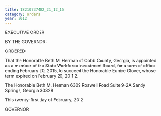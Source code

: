 ```yaml
---
title: 18210737402_21_12_15
category: orders
year: 2012
---
```

 

EXECUTIVE ORDER

BY THE GOVERNOR:

ORDERED:

That the Honorable Beth M. Herman of Cobb County, Georgia, is
appointed as a member of the State Workforce Investment Board,
for a term of office ending February 20, 2015, to succeed the
Honorable Eunice Glover, whose term expired on February 20,
20 1 2.

The Honorable Beth M. Herman
6309 Roswell Road Suite 9-2A
Sandy Springs, Georgia 30328

This twenty-first day of February, 2012

GOVERNOR

     


